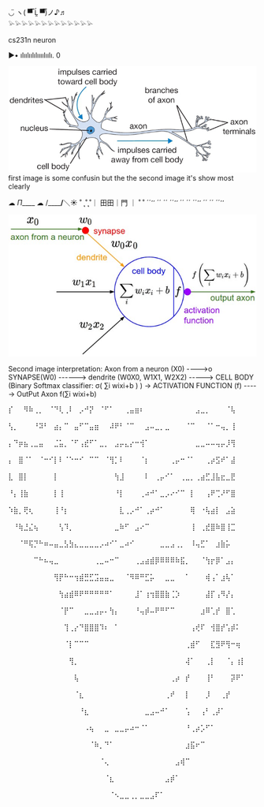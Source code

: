 ◡̈   ヽ( ▀̿ Ĺ̯ ▀̿)ノ♪♬  
𓅫𓅫𓅫𓅫𓅫𓅫𓅫𓅫𓅫𓅫𓅫𓅫𓅫

cs231n neuron

▶• ılıılıılılıııılıılı. 0

![neuron.png](neuron.png)
first image is some confusin but the the second image it's show most clearly


☁︎           _Π_____       ☁︎
        /______/__＼☀︎
˚ ˛˚˛˚｜ 田田｜門   ｜ ˚ ˚
´´ ̛ ̛ ´´ ´´ ´´ ̛ ̛ ´´ ´´ ´´ ̛ ̛ ´´ ´´ ´´ ̛ ̛

 
![](neuron_model.jpeg)

Second image interpretation: Axon from a neuron (X0) ---->o SYNAPSE(W0) ------> dendrite (W0X0, W1X1, W2X2) -----> CELL BODY (Binary Softmax classifier: σ( ∑i wixi+b ) ) -> ACTIVATION FUNCTION (f) -----> OutPut Axon f(∑i wixi+b)


⡎⠀⠀⠻⠷⢀⡀⠀⠈⠙⢇⢀⠇⠀⡠⠚⡝⠀⠈⠋⠁⠀⠀⢀⣤⣶⠆⠀⠀⠀⠀⠀⠀⠀⠀⠀⠀⣠⣀⡀⠀⠀⠀⠈⢧⠀⠀⠀⠀⠀
⢣⡀⠀⠀⠀⠘⠽⠃⠀⣴⡄⠉⠀⣤⠋⠉⣤⣶⠀⠀⠼⠟⠃⠈⠉⠀⠀⣠⠤⣀⡀⣀⠀⠀⠀⠈⠉⠀⠀⠈⠁⠒⢤⡀⢸⠀⠀⠀⠀⠀
⡄⠙⡶⣦⢀⣀⣤⠀⠀⣈⣥⡀⠈⠋⢠⣞⠋⠁⣀⡀⠀⣠⡤⣄⡔⠒⢺⠁⠀⠀⠀⠀⠀⠀⠀⠀⠀⣀⣀⠤⠤⢤⡤⡸⢻⠀⠀⠀⠀⠀
⡄⠀⣿⠈⠁⠀⠈⠒⠊⡇⠇⠈⠑⠒⠊⠀⠉⠉⠀⠈⢻⡁⠇⠀⠀⠀⠈⡆⠀⠀⠀⠀⢀⡤⠒⠈⠁⠀⠀⢀⡴⣫⠞⠁⣼⠀⠀⠀⠀⠀
⣇⠀⣿⡇⠀⠀⠀⠀⠀⡇⠀⠀⠀⠀⠀⠀⠀⠀⠀⠀⠀⢳⣸⠀⠀⠀⠀⠇⠀⢀⡤⠊⠁⠀⢀⣀⡀⢀⣴⣋⣸⣧⣖⣀⣟⠀⠀⠀⠀⠀
⠘⡄⢸⣷⠀⠀⠀⠀⠀⡇⢸⠀⠀⠀⠀⠀⠀⠀⠀⠀⠀⠘⡇⠀⠀⠀⢀⠴⠚⠁⣀⡠⠔⠊⠉⠀⡇⠀⠀⢠⠟⢉⠜⠋⣿⠀⠀⠀⠀⠀
⠱⣷⡀⢟⢆⠀⠀⠀⠀⢸⠘⡆⠀⠀⠀⠀⠀⠀⠀⠀⠀⠀⣇⢀⡠⠚⠁⢀⡴⠚⠁⠀⠀⠀⠀⠀⢿⠀⠐⢧⣴⡇⠀⣠⣵⠀⠀⠀⠀⠀
⠀⠘⢷⣘⣌⢦⠀⠀⠀⠀⢣⠹⡀⠀⠀⠀⠀⠀⠀⠀⠀⣀⠷⠋⠀⣠⠔⠉⠀⠀⠀⠀⠀⠀⠀⠀⢸⠀⢀⣞⣿⠷⣿⢸⣉⠀⠀⠀⠀⠀
⠀⠀⠈⠛⢯⡙⠓⠶⠤⣤⣀⣣⣳⣄⣀⣀⣀⣀⡠⠴⠊⠁⣀⠴⠊⠀⠀⠀⠀⠀⣀⣀⣠⢀⡀⠀⠸⢤⣋⠁⠀⣰⣷⡥⠀⠀⠀⠀⠀⠀
⠀⠀⠀⠀⠀⠉⠓⠦⢤⣀⠀⠀⠀⠀⠀⠀⠀⢀⣀⠤⠒⠉⠀⠀⠀⢀⣠⣴⣾⡿⠿⠿⠿⠷⣯⡀⠀⠀⠈⢳⡖⡿⠁⣠⡄⠀⠀⠀⠀⠀
⠀⠀⠀⠀⠀⠀⠀⠀⠀⢻⡟⠓⠒⢲⣾⣛⣋⣩⣤⣤⣀⠀⠀⠈⠻⠿⠛⣋⡥⠀⠀⣀⣀⠀⠀⠁⠀⠀⠀⢾⢠⠁⣰⢧⠁⠀⠀⠀⠀⠀
⠀⠀⠀⠀⠀⠀⠀⠀⠀⠀⢳⣴⣾⠿⠟⠛⠛⠛⠛⠛⠁⠀⠀⠀⠀⣸⠁⢰⢲⣿⣿⣷⢈⡱⠀⠀⠀⠀⠀⣼⡏⢠⠻⡜⡄⠀⠀⠀⠀⠀
⠀⠀⠀⠀⠀⠀⠀⠀⠀⠀⠈⡟⠉⠀⠀⣀⣀⣠⡤⠄⢳⡄⠀⠀⠀⠘⢤⡾⠤⠟⠛⠋⠉⠀⠀⠀⠀⠀⣰⠿⢁⡞⠀⣿⢁⠀⠀⠀⠀⠀
⠀⠀⠀⠀⠀⠀⠀⠀⠀⠀⠀⢹⢀⡔⠙⣿⣿⣿⠹⠆⠀⠁⠀⠀⠀⠀⠀⠀⠀⠀⠀⠀⠀⠀⠀⠀⢠⢞⠏⠀⢺⣿⡞⢡⡾⠅⠀⠀⠀⠀
⠀⠀⠀⠀⠀⠀⠀⠀⠀⠀⠀⠈⡇⠉⠉⠉⠀⠀⠀⠀⠀⠀⠀⠀⠀⠀⠀⠀⠀⠀⠀⠀⠀⠀⠀⢀⣾⠋⠀⠀⣏⣻⠟⢻⠒⢶⠀⠀⠀⠀
⠀⠀⠀⠀⠀⠀⠀⠀⠀⠀⠀⠀⢻⡀⠀⠀⠀⠀⠀⠀⠀⠀⠀⠀⠀⠀⠀⠀⠀⠀⠀⠀⠀⠀⠀⢼⠁⠀⠀⢀⡇⠀⠀⠈⡄⢰⡇⠀⠀⠀
⠀⠀⠀⠀⠀⠀⠀⠀⠀⠀⠀⠀⠀⢧⠀⠀⠀⠀⠀⠀⠀⠀⠀⠀⠀⠀⠀⠀⠀⠀⠀⠀⢀⡴⠀⡞⠀⠀⠀⢸⠃⠀⠀⠀⡽⠟⠁⠀⠀⠀
⠀⠀⠀⠀⠀⠀⠀⠀⠀⠀⠀⠀⠀⠈⣆⠀⠀⠀⠀⠀⠀⠀⠀⠀⠀⠀⠀⠀⠀⠀⠀⢀⠞⠀⠀⡇⠀⠀⠀⡸⠀⠀⢀⡞⠀⠀⠀⠀⠀⠀
⠀⠀⠀⠀⠀⠀⠀⠀⠀⠀⠀⠀⠀⠀⠘⣆⠀⠀⠀⠀⠀⠀⠀⠀⠀⠀⠀⣀⣠⠤⠚⠁⠀⠀⠀⢡⠀⠀⢠⠃⢀⡼⠁⠀⠀⠀⠀⠀⠀⠀
⠀⠀⠀⠀⠀⠀⠀⠀⠀⠀⠀⠀⠀⠀⠀⠠⢦⠀⠀⣀⠀⣀⣀⡤⠴⠒⠈⠁⠀⠀⠀⠀⠀⠀⠀⠘⢀⡴⡡⠋⠁⠀⠀⠀⠀⠀⠀⠀⠀⠀
⠀⠀⠀⠀⠀⠀⠀⠀⠀⠀⠀⠀⠀⠀⠀⠀⠈⠷⡀⠙⠁⠀⠀⠀⠀⠀⠀⠀⠀⠀⠀⠀⠀⠀⠀⣰⣯⠖⠉⠀⠀⠀⠀⠀⠀⠀⠀⠀⠀⠀
⠀⠀⠀⠀⠀⠀⠀⠀⠀⠀⠀⠀⠀⠀⠀⠀⠀⠀⠈⢄⠀⠀⠀⠀⠀⠀⠀⠀⠀⠀⠀⠀⠀⣠⢾⠉⠀⠀⠀⠀⠀⠀⠀⠀⠀⠀⠀⠀⠀⠀
⠀⠀⠀⠀⠀⠀⠀⠀⠀⠀⠀⠀⠀⠀⠀⠀⠀⠀⠀⠈⣆⠀⠀⠀⠀⠀⠀⠀⠀⠀⠀⣠⡾⠁⠀⠀⠀⠀⠀⠀⠀⠀⠀⠀⠀⠀⠀⠀⠀⠀
⠀⠀⠀⠀⠀⠀⠀⠀⠀⠀⠀⠀⠀⠀⠀⠀⠀⠀⠀⠀⠈⠢⣀⣀⢀⡀⣀⣀⣠⠏⠁⠀⠀⠀⠀⠀⠀⠀⠀⠀⠀⠀⠀⠀⠀⠀⠀⠀⠀⠀
⠀⠀⠀⠀⠀⠀⠀⠀⠀⠀⠀⠀⠀⠀⠀⠀⠀⠀⠀⠀⠀⠀⠀⠀⠀⠀⠀⠀⠀⠀⠀⠀⠀⠀⠀⠀⠀⠀⠀⠀⠀⠀⠀⠀⠀⠀

